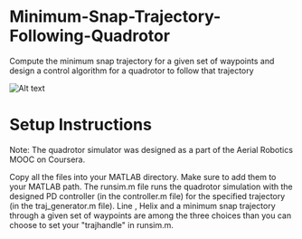 # Minimum-Snap-Trajectory-Following-Quadrotor
Compute the minimum snap trajectory for a given set of waypoints and design a control algorithm for a quadrotor to follow that trajectory

![Alt text](https://github.com/NikhileshRavishankar92/Minimum-Snap-Trajectory-Following-Quadrotor/blob/master/Min_snap_traj.jpg)

# Setup Instructions

Note: The quadrotor simulator was designed as a part of the Aerial Robotics MOOC on Coursera.

Copy all the files into your MATLAB directory. Make sure to add them to your MATLAB path. The runsim.m file runs the quadrotor simulation with the designed PD controller (in the controller.m file) for the specified trajectory (in the traj_generator.m file). Line , Helix and a minimum snap trajectory through a given set of waypoints are among the three choices than you can choose to set your "trajhandle" in runsim.m. 
